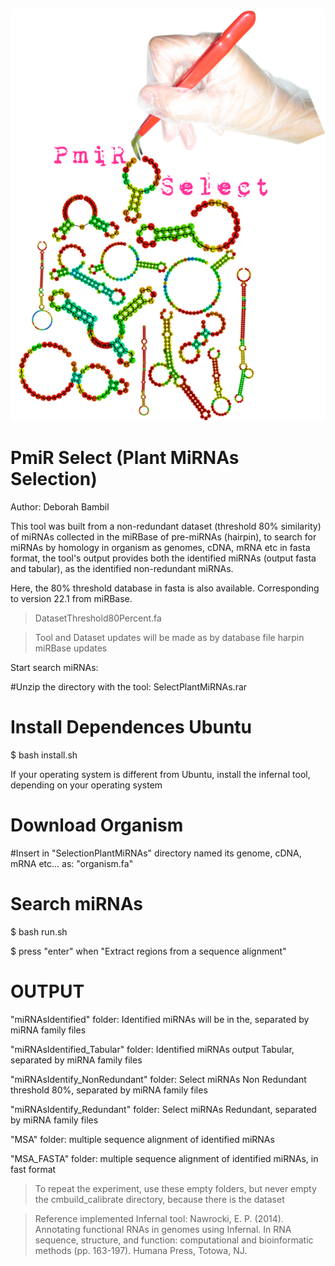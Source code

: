  ![name-of-you-image](https://github.com/DeborahBambil/figs/blob/main/figure.png?raw=true)

# PmiR Select (Plant MiRNAs Selection)
Author: Deborah Bambil

This tool was built from a non-redundant dataset (threshold 80% similarity) of miRNAs collected in the 
miRBase of pre-miRNAs (hairpin), to search for miRNAs by homology in organism as genomes, cDNA, mRNA etc in fasta format, the tool's output 
provides both the identified miRNAs (output fasta and tabular), as the identified non-redundant miRNAs.

Here, the 80% threshold database in fasta is also available. Corresponding to version 22.1 from miRBase.

> DatasetThreshold80Percent.fa

> Tool and Dataset updates will be made as by database file harpin miRBase updates

Start search miRNAs:

#Unzip the directory with the tool: SelectPlantMiRNAs.rar

# Install Dependences Ubuntu

$ bash install.sh

If your operating system is different from Ubuntu, install the infernal tool, depending on your operating system

# Download Organism

#Insert in "SelectionPlantMiRNAs" directory named its genome, cDNA, mRNA etc... as: "organism.fa"

# Search miRNAs

$ bash run.sh

$ press "enter" when "Extract regions from a sequence alignment"

# OUTPUT

"miRNAsIdentified" folder: Identified miRNAs will be in the, separated by miRNA family files

"miRNAsIdentified_Tabular" folder: Identified miRNAs output Tabular, separated by miRNA family files

"miRNAsIdentify_NonRedundant" folder: Select miRNAs Non Redundant threshold 80%, separated by miRNA family files

"miRNAsIdentify_Redundant" folder: Select miRNAs Redundant, separated by miRNA family files

"MSA" folder: multiple sequence alignment of identified miRNAs

"MSA_FASTA" folder: multiple sequence alignment of identified miRNAs, in fast format

>To repeat the experiment, use these empty folders, but never empty the cmbuild_calibrate directory, because there is the dataset

>Reference implemented Infernal tool: Nawrocki, E. P. (2014). Annotating functional RNAs in genomes using Infernal. In RNA sequence, structure, and function: computational and bioinformatic methods (pp. 163-197). Humana Press, Totowa, NJ.

